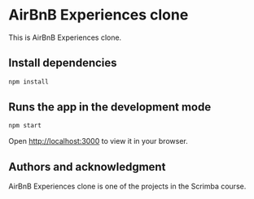 
# AirBnB Experiences clone

This is AirBnB Experiences clone.

## Install dependencies
```bash
npm install
 ```
## Runs the app in the development mode
 ```bash
npm start
 ```
Open [http://localhost:3000](http://localhost:3000) to view it in your browser.

## Authors and acknowledgment

AirBnB Experiences clone is one of the projects in the Scrimba course.

